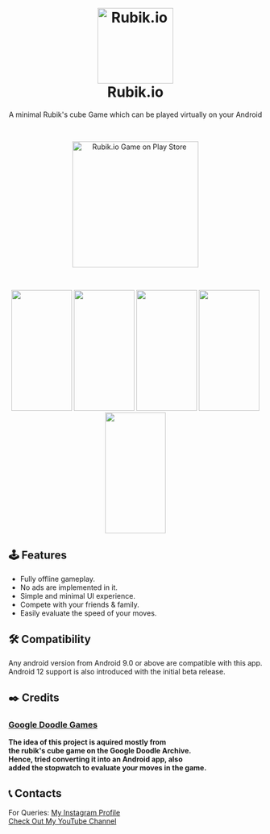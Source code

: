 <h1 align="center">
  <br>
  <a href="https://github.com/utsanjan/Rubik.io">
  <img src="https://lh3.googleusercontent.com/-PvHGr9rLu8o/YMRbRFUtMzI/AAAAAAAAiBw/KYMXz2gepkggi2Jcy0EvHBkoD2KI8_hIACLcBGAsYHQ/w200-h200/icon.png"
  alt="Rubik.io" width=150>
  </a><br>
  Rubik.io
  <br>
</h1>  

<p align="center">A minimal Rubik's cube Game which can be played virtually on your Android</p><br>

<p align="center">
<a href="https://play.google.com/store/apps/details?id=com.dopesatan.rubik.io">
<img src="https://lh3.googleusercontent.com/-b-7XrhV_us0/YMSDWOvJxoI/AAAAAAAAiEc/__wX1TVqmuYIk-kZAIclJZ_KNdH_OqrmQCLcBGAsYHQ/en_badge_web_generic.png"
alt="Rubik.io Game on Play Store"  width=250></a></p><br>
<p align="center">
<img src="https://lh3.googleusercontent.com/-j84tpxRYQRU/YMRkQQEOW5I/AAAAAAAAiC4/9AoCezNIpSoF354fI15OeH2BRIPAFaXrwCLcBGAsYHQ/s16000/image.png" width=120 height=240> <img src="https://lh3.googleusercontent.com/-CKu7pzWONoU/YMRlHDFq02I/AAAAAAAAiDU/y7bdoJIgY-cH6Mn9u9lyZ7LL7hvKARdmACLcBGAsYHQ/s16000/image.png" width=120 height=240> <img src="https://lh3.googleusercontent.com/-7YFXk9NXZUs/YMRlXPZto0I/AAAAAAAAiDc/vdfgGmrmC2kfjK_rnbrkvPktnXvZJ6dlQCLcBGAsYHQ/s16000/image.png" width=120 height=240> <img src="https://lh3.googleusercontent.com/-8pQtB3Bb82k/YMRljK9IRHI/AAAAAAAAiDg/c0nuR10HJ1sk0B2TWULlXxb-NUUGSBLFwCLcBGAsYHQ/s16000/image.png" width=120 height=240> <img src="https://lh3.googleusercontent.com/-e2rEjRq-uno/YMRlufJ-DaI/AAAAAAAAiDo/H7CwqLQF2ZIBfXqdBUzZQXwfFd6dD-3swCLcBGAsYHQ/s16000/image.png" width=120 height=240> </p>

## 🕹️ Features
- Fully offline gameplay.
- No ads are implemented in it.
- Simple and minimal UI experience.
- Compete with your friends & family.
- Easily evaluate the speed of your moves.

## 🛠️ Compatibility
Any android version from Android 9.0 or above are compatible with this app.
<br>Android 12 support is also introduced with the initial beta release.

## ✒️ Credits 
### [Google Doodle Games](https://www.google.com/doodles?q=games)<br>
**The idea of this project is aquired mostly from<br>
the rubik's cube game on the Google Doodle Archive.<br>
Hence, tried converting it into an Android app, also<br>
added the stopwatch to evaluate your moves in the game.**

## 📞 Contacts

For Queries: [My Instagram Profile](https://www.instagram.com/utsanjan/)  
[Check Out My YouTube Channel](https://www.youtube.com/DopeSatan)
